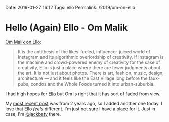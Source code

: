 Date: 2019-01-27 16:12
Tags: ello
Permalink: /2019/om-on-ello

# Hello (Again) Ello - Om Malik

[Om Malik on Ello](https://om.co/2019/01/24/hello-again-ello/):

> It is the antithesis of the likes-fueled, influencer-juiced world of Instagram and its algorithmic overlordship of creativity. If Instagram is the machine and crowd-powered enemy of creativity for the sake of creativity, Ello is just a place where there are fewer judgments about the art. It is not just about photos. There is art, fashion, music, design, architecture — and it feels like the East Village long before the faux-pubs, condos and the Whole Foods turned it into urban-suburbia. 

I had high hopes for [Ello](https://ello.co) but Om is right that it has sort of faded from view. 

My [most recent post](https://ello.co/jackbaty/post/p-nyi98_e2ikm3qz-4zrjg) was from 2 years ago, so I added another one today. I love that Ello _feels_ different. I'm just not sure I have a place for it. Just in case, I'm [@jackbaty](https://ello.co/jackbaty) there.
